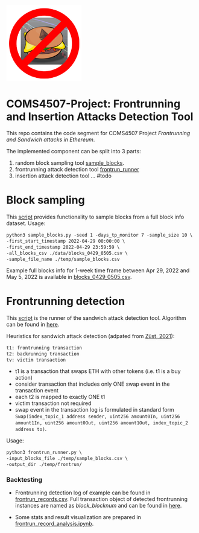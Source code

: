 <img src="./static/sandwich_attack_banned.png" width="200">

# COMS4507-Project: Frontrunning and Insertion Attacks Detection Tool
 This repo contains the code segment for COMS4507 Project *Frontrunning and Sandwich attacks in Ethereum*.
 
The implemented component can be split into 3 parts:
1. random block sampling tool [sample_blocks](./sample_blocks.py).
2. frontrunning attack detection tool [frontrun_runner](./frontrun_runner.py)
3. insertion attack detection tool ... #todo



# Block sampling
This [script](./sample_blocks.py) provides functionality to sample blocks from a full block info dataset.
Usage:

```shell
python3 sample_blocks.py -seed 1 -days_tp_monitor 7 -sample_size 10 \
-first_start_timestamp 2022-04-29 00:00:00 \
-first_end_timestamp 2022-04-29 23:59:59 \
-all_blocks_csv ./data/blocks_0429_0505.csv \
-sample_file_name ./temp/sample_blocks.csv
```
Example full blocks info for 1-week time frame between Apr 29, 2022 and May 5, 2022 is available in [blocks_0429_0505.csv](./data/blocks_0429_0505.csv).



# Frontrunning detection
This [script](./frontrun_runner.py) is the runner of the sandwich attack detection tool.
Algorithm can be found in [here](./utils/frontrun_algorithm.py).


Heuristics for sandwich attack detection (adpated from [Züst, 2021](https://pub.tik.ee.ethz.ch/students/2021-FS/BA-2021-07.pdf)):
```
t1: frontrunning transaction
t2: backrunning transaction
tv: victim transaction
```

- t1 is a transaction that swaps ETH with other tokens (i.e. t1 is a buy action)
- consider transaction that includes only ONE swap event in the transaction event
- each t2 is mapped to exactly ONE t1
- victim transaction not required
- swap event in the transaction log is formulated in standard form `Swap(index_topic_1 address sender, uint256 amount0In, uint256 amount1In,
         uint256 amount0Out, uint256 amount1Out, index_topic_2 address to)`.

Usage:

```shell
python3 frontrun_runner.py \
-input_blocks_file ./temp/sample_blocks.csv \
-output_dir ./temp/frontrun/
```

### Backtesting
- Frontrunning detection log of example can be found in [frontrun_records.csv](./temp/frontrun/frontrun_records.csv).
Full transaction object of detected frontrunning instances are named as *block_blocknum* and can be found in [here](./temp/frontrun/).

- Some stats and result visualization are prepared in [frontrun_record_analysis.ipynb](./frontrun_record_analysis.ipynb).

